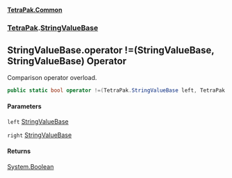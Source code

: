 #### [TetraPak.Common](index.md 'index')
### [TetraPak](TetraPak.md 'TetraPak').[StringValueBase](TetraPak_StringValueBase.md 'TetraPak.StringValueBase')
## StringValueBase.operator !=(StringValueBase, StringValueBase) Operator
Comparison operator overload.  
```csharp
public static bool operator !=(TetraPak.StringValueBase left, TetraPak.StringValueBase right);
```
#### Parameters
<a name='TetraPak_StringValueBase_op_Inequality(TetraPak_StringValueBase_TetraPak_StringValueBase)_left'></a>
`left` [StringValueBase](TetraPak_StringValueBase.md 'TetraPak.StringValueBase')  
  
<a name='TetraPak_StringValueBase_op_Inequality(TetraPak_StringValueBase_TetraPak_StringValueBase)_right'></a>
`right` [StringValueBase](TetraPak_StringValueBase.md 'TetraPak.StringValueBase')  
  
#### Returns
[System.Boolean](https://docs.microsoft.com/en-us/dotnet/api/System.Boolean 'System.Boolean')  
